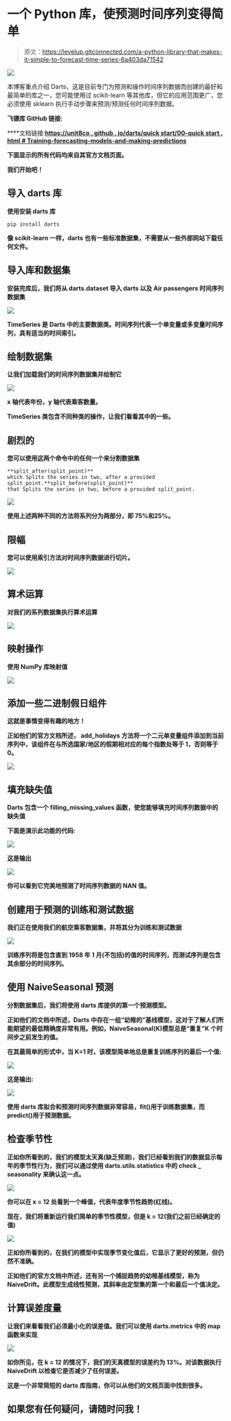 # 一个 Python 库，使预测时间序列变得简单

> 原文：<https://levelup.gitconnected.com/a-python-library-that-makes-it-simple-to-forecast-time-series-6a403da71542>

![](img/cf1810d808556190b5dee221914eee33.png)

本博客重点介绍 Darts，这是目前专门为预测和操作时间序列数据而创建的最好和最简单的库之一，您可能使用过 scikit-learn 等其他库，但它的应用范围更广，您必须使用 sklearn 执行手动步骤来预测/预测任何时间序列数据。

**飞镖库 GitHub 链接:**[](https://github.com/unit8co/darts)

****文档链接:**[**https://unit8co . github . io/darts/quick start/00-quick start . html # Training-forecasting-models-and-making-predictions**](https://unit8co.github.io/darts/quickstart/00-quickstart.html#Training-forecasting-models-and-making-predictions)**

****下面显示的所有代码均来自其官方文档页面。****

**我们开始吧！**

## **导入 darts 库**

**使用安装 darts 库**

```
pip install darts
```

**像 scikit-learn 一样，darts 也有一些标准数据集，不需要从一些外部网站下载任何文件。**

## **导入库和数据集**

**安装完库后，我们将从 darts.dataset 导入 darts 以及 Air passengers 时间序列数据集**

**![](img/3c40224a201ee9084b40b8aa7f93a31a.png)**

**TimeSeries 是 Darts 中的主要数据类。时间序列代表一个单变量或多变量时间序列，具有适当的时间索引。**

## **绘制数据集**

**让我们加载我们的时间序列数据集并绘制它**

**![](img/85da080d6af418bd0a1333428a8158da.png)**

**x 轴代表年份，y 轴代表乘客数量。**

**TimeSeries 类包含不同种类的操作，让我们看看其中的一些。**

## **剧烈的**

**您可以使用这两个命令中的任何一个来分割数据集**

```
**split_after(split_point)**
which Splits the series in two, after a provided split_point.**split_before(split_point)** 
that Splits the series in two, before a provided split_point.
```

**![](img/e750539b96ab90d69e298d3c38077c9e.png)**

**使用上述两种不同的方法将系列分为两部分，即 **75%和**25%。**

## **限幅**

**您可以使用索引方法对时间序列数据进行切片。**

**![](img/bbbbc00a63e072ffdda4ad7ef72fd594.png)**

## ****算术运算****

**对我们的系列数据集执行算术运算**

**![](img/df64295c269f0ab25a8dece7985e2583.png)**

## **映射操作**

**使用 NumPy 库映射值**

**![](img/03b034ea5c0dcd4f36bf6d8ce0dcc9d0.png)**

## **添加一些二进制假日组件**

**这就是事情变得有趣的地方！**

**正如他们的官方文档所述， **add_holidays** 方法将一个二元单变量组件添加到当前序列中，该组件在与所选国家/地区的假期相对应的每个指数处等于 1，否则等于 0。**

**![](img/f414e1b0f43b19f66402cbe03ad4a28a.png)**

## **填充缺失值**

**Darts 包含一个 filling_missing_values 函数，使您能够填充时间序列数据中的缺失值**

**下面是演示此功能的代码:**

**![](img/0b2303a08636a149ae7088b98820c6bb.png)**

**这是输出**

**![](img/a7aa3147ed53adc5caa57763d879dab7.png)**

**你可以看到它完美地预测了时间序列数据的 NAN 值。**

## **创建用于预测的训练和测试数据**

**我们正在使用我们的航空乘客数据集，并将其分为训练和测试数据**

**![](img/89353a29973fb121100c175509ec384d.png)**

**训练序列将是包含直到 1958 年 1 月(不包括)的值的时间序列，而测试序列是包含其余部分的时间序列。**

## **使用 NaiveSeasonal 预测**

**分割数据集后，我们将使用 darts 库提供的第一个预测模型。**

**正如他们的文档中所述，Darts 中存在一组“幼稚的”基线模型，这对于了解人们所能期望的最低精确度非常有用。例如，NaiveSeasonal(K)模型总是“重复”K 个时间步之前发生的值。**

**在其最简单的形式中，当 K=1 时，该模型简单地总是重复训练序列的最后一个值:**

**![](img/0b134a5c76f6701fe3acca30459decb6.png)**

**这是输出:**

**![](img/35edafea05869ead7cd1a727076ce99b.png)**

**使用 darts 库拟合和预测时间序列数据非常容易，fit()用于训练数据集，而 predict()用于预测数据。**

## **检查季节性**

**正如你所看到的，我们的模型太天真(缺乏预测)，我们已经看到我们的数据显示每年的季节性行为，我们可以通过使用 darts.utils.statistics 中的 check _ seasonality 来确认这一点。**

**![](img/ff7d3992e940e8ca3e0de749bfafd1bf.png)**

**你可以在 **x = 12** 处看到一个峰值，代表年度季节性趋势(红线)。**

**现在，我们将重新运行我们简单的季节性模型，但是 k = 12(我们之前已经确定的值)**

**![](img/1aef32f328e4ed8f42a443ab7b1714c1.png)**

**正如你所看到的，在我们的模型中实现季节变化值后，它显示了更好的预测，但仍然不准确。**

**正如他们的官方文档中所述，还有另一个捕捉趋势的幼稚基线模型，称为 NaiveDrift。此模型生成线性预测，其斜率由定型集的第一个和最后一个值决定。**

## **计算误差度量**

**让我们来看看我们必须最小化的误差值。我们可以使用 darts.metrics 中的 map 函数来实现**

**![](img/fef90e89e2234ebc195c40f2442a329d.png)**

**如你所见，在 k = 12 的情况下，我们的天真模型的误差约为 13%。对该数据执行 NaiveDrift 以检查它是否减少了任何误差。**

****这是一个非常简短的 darts 库指南，你可以从他们的文档页面中找到很多。****

## **如果您有任何疑问，请随时问我！**